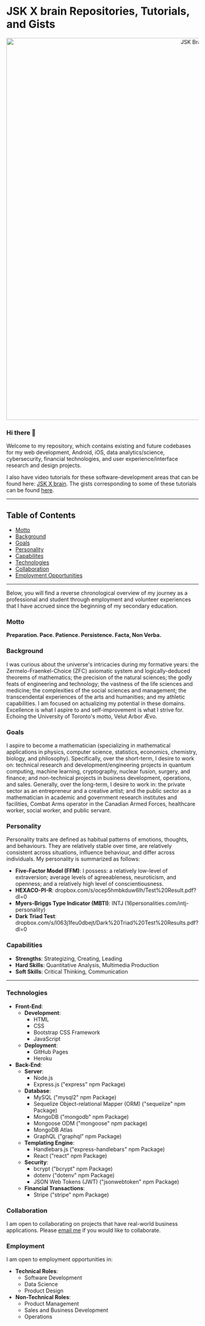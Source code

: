 # JSK X brain Repositories, Tutorials, and Gists

<!--
**JaspreetKhela/JaspreetKhela** is a ✨ _special_ ✨ repository because its `README.md` (this file) appears on your GitHub profile.

Here are some ideas to get you started:

- 🔭 I’m currently working on ...
- 🌱 I’m currently learning ...
- 👯 I’m looking to collaborate on ...
- 🤔 I’m looking for help with ...
- 💬 Ask me about ...
- 📫 How to reach me: ...
- 😄 Pronouns: ...
- ⚡ Fun fact: ...
-->
<p align="center">
<img src="https://user-images.githubusercontent.com/80941606/136682166-eaa2e606-54ca-4215-9424-b9195e161336.gif" alt="JSK Brain Logo" width=1000/>
</p>

### Hi there 👋
Welcome to my repository, which contains existing and future codebases for my web development, Android, iOS, data analytics/science, cybersecurity, financial technologies, and user experience/interface research and design projects.

I also have video tutorials for these software-development areas that can be found here: [JSK X brain](https://www.youtube.com/user/JaspreetKhela). The gists corresponding to some of these tutorials can be found [here](https://gist.github.com/JaspreetKhela).
__________
## Table of Contents
* [Motto](#motto)
* [Background](#background)
* [Goals](#goals)
* [Personality](#personality)
* [Capabilites](#capabilities)
* [Technologies](#technologies)
* [Collaboration](#collaboration)
* [Employment Opportunities](#employment)
__________

Below, you will find a reverse chronological overview of my journey as a professional and student through employment and volunteer experiences that I have accrued since the beginning of my secondary education.

### Motto
**Preparation. Pace. Patience. Persistence. Facta, Non Verba.**

### Background
I was curious about the universe's intricacies during my formative years: the Zermelo-Fraenkel-Choice (ZFC) axiomatic system and logically-deduced theorems of mathematics; the precision of the natural sciences; the godly feats of engineering and technology; the vastness of the life sciences and medicine; the complexities of the social sciences and management; the transcendental experiences of the arts and humanities; and my athletic capabilities. I am focused on actualizing my potential in these domains. Excellence is what I aspire to and self-improvement is what I strive for. Echoing the University of Toronto's motto, Velut Arbor Ævo.

### Goals
I aspire to become a mathematician (specializing in mathematical applications in physics, computer science, statistics, economics, chemistry, biology, and philosophy). Specifically, over the short-term, I desire to work on: technical research and development/engineering projects in quantum computing, machine learning, cryptography, nuclear fusion, surgery, and finance; and non-technical projects in business development, operations, and sales. Generally, over the long-term, I desire to work in: the private sector as an entrepreneur and a creative artist; and the public sector as a mathematician in academic and government research institutes and facilities, Combat Arms operator in the Canadian Armed Forces, healthcare worker, social worker, and public servant.

### Personality
Personality traits are defined as habitual patterns of emotions, thoughts, and behaviours. They are relatively stable over time, are relatively consistent across situations, influence behaviour, and differ across individuals. My personality is summarized as follows:
- **Five-Factor Model (FFM)**: I possess: a relatively low-level of extraversion; average levels of agreeableness, neuroticism, and openness; and a relatively high level of conscientiousness.
- **HEXACO-PI-R**: dropbox.com/s/ocep5hmbkduw6lh/Test%20Result.pdf?dl=0
- **Myers-Briggs Type Indicator (MBTI)**: INTJ (16personalities.com/intj-personality)
- **Dark Triad Test**: dropbox.com/s/l063j1feu0dbejt/Dark%20Triad%20Test%20Results.pdf?dl=0

### Capabilities
- **Strengths**: Strategizing, Creating, Leading
- **Hard Skills**: Quantitative Analysis, Multimedia Production
- **Soft Skills**: Critical Thinking, Communication
__________
### Technologies
* **Front-End**:
  * **Development**:
    * HTML
    * CSS
    * Bootstrap CSS Framework
    * JavaScript
  * **Deployment**:
    * GitHub Pages
    * Heroku
* **Back-End**:
  * **Server**:
    * Node.js
    * Express.js ("express" npm Package)
  * **Database**:
    * MySQL ("mysql2" npm Package)
    * Sequelize Object-relational Mapper (ORM) ("sequelize" npm Package)
    * MongoDB ("mongodb" npm Package)
    * Mongoose ODM ("mongoose" npm package)
    * MongoDB Atlas
    * GraphQL ("graphql" npm Package)
  * **Templating Engine**:
    * Handlebars.js ("express-handlebars" npm Package)
    * React ("react" npm Package)
  * **Security**:
    * bcrypt ("bcrypt" npm Package)
    * dotenv ("dotenv" npm Package)
    * JSON Web Tokens (JWT) ("jsonwebtoken" npm Package)
  * **Financial Transactions**:
    * Stripe ("stripe" npm Package)

### Collaboration
I am open to collaborating on projects that have real-world business applications. Please [email me](jaspreet.khela@gmail.com) if you would like to collaborate.

### Employment
I am open to employment opportunities in:
* **Technical Roles**:
  * Software Development
  * Data Science
  * Product Design
* **Non-Technical Roles**:
  * Product Management
  * Sales and Business Development
  * Operations
